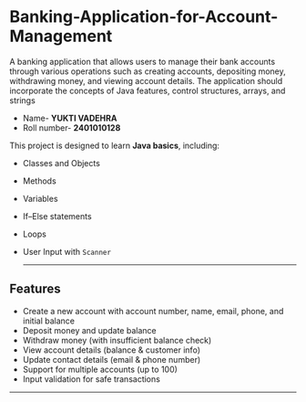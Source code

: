 # Banking-Application-for-Account-Management
A banking application that allows users to manage their bank accounts through various operations such as creating accounts, depositing money, withdrawing money, and viewing account details. The application should incorporate the concepts of Java features, control structures, arrays, and strings

- Name- **YUKTI VADEHRA**
- Roll number- **2401010128**

This project is designed to learn **Java basics**, including:

- Classes and Objects
- Methods
- Variables
- If–Else statements
- Loops
- User Input with `Scanner`

  ---

##  Features
-  Create a new account with account number, name, email, phone, and initial balance  
-  Deposit money and update balance  
-  Withdraw money (with insufficient balance check)  
-  View account details (balance & customer info)  
-  Update contact details (email & phone number)  
-  Support for multiple accounts (up to 100)  
-  Input validation for safe transactions  

---
